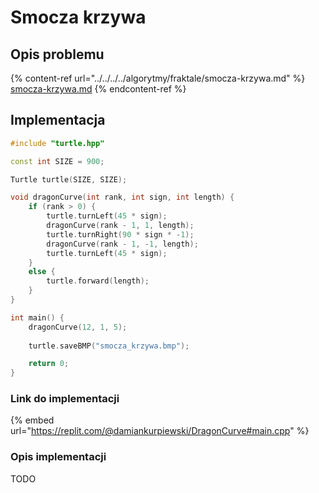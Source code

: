# Smocza krzywa

## Opis problemu

{% content-ref url="../../../../algorytmy/fraktale/smocza-krzywa.md" %}
[smocza-krzywa.md](../../../../algorytmy/fraktale/smocza-krzywa.md)
{% endcontent-ref %}

## Implementacja

```cpp
#include "turtle.hpp"

const int SIZE = 900;

Turtle turtle(SIZE, SIZE);

void dragonCurve(int rank, int sign, int length) {
    if (rank > 0) {
        turtle.turnLeft(45 * sign);
        dragonCurve(rank - 1, 1, length);
        turtle.turnRight(90 * sign * -1);
        dragonCurve(rank - 1, -1, length);
        turtle.turnLeft(45 * sign);
    }
    else {
        turtle.forward(length);
    }
}

int main() {
    dragonCurve(12, 1, 5);
    
    turtle.saveBMP("smocza_krzywa.bmp");

    return 0;
} 
```

### Link do implementacji

{% embed url="https://replit.com/@damiankurpiewski/DragonCurve#main.cpp" %}

### Opis implementacji

TODO

